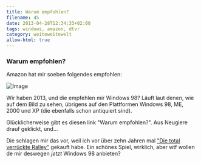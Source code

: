 ```yaml
---
title: Warum empfohlen?
filename: 45
date: 2013-04-28T12:34:33+02:00
tags: windows, amazon, dtvr
category: weiteweitewelt
allow-html: true
---
```

### Warum empfohlen?

<p>Amazon hat mir soeben folgendes empfohlen:</p>

<p><img src="https://www.strangerthanusual.de/hosted_files/8/download" alt="Image"></p>

<p>Wir haben 2013, und die empfehlen mir Windows 98? Läuft laut denen, wie auf dem Bild zu sehen, übrigens auf den Plattformen Windows 98, ME, 2000 und XP (die ebenfalls schon antiquiert sind).</p>

<p>Glücklicherweise gibt es diesen link "Warum empfohlen?". Aus Neugiere drauf geklickt, und...</p>

<p>Die schlagen mir das vor, weil ich vor über zehn Jahren mal <a href="http://de.wikipedia.org/wiki/Die_total_verr%C3%BCckte_Rallye">"Die total verrückte Ralley"</a> gekauft habe. Ein schönes Spiel, wirklich, aber wtf wollen de mir deswegen <em>jetzt</em> Windows 98 anbieten?</p>


